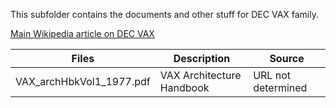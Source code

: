 This subfolder contains the documents and other stuff for DEC VAX family.

[Main Wikipedia article on DEC VAX](https://en.wikipedia.org/wiki/VAX)

| Files | Description | Source |
| ----- | ----------- | ------ |
| VAX_archHbkVol1_1977.pdf | VAX Architecture Handbook | URL not determined |
